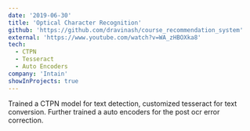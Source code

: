 ```yaml
---
date: '2019-06-30'
title: 'Optical Character Recognition'
github: 'https://github.com/dravinash/course_recommendation_system'
external: 'https://www.youtube.com/watch?v=WA_zHBOXka8'
tech:
  - CTPN
  - Tesseract
  - Auto Encoders
company: 'Intain'
showInProjects: true
---
```


Trained a CTPN model for text detection, customized tesseract for text conversion. Further trained a auto encoders for the post ocr error correction.